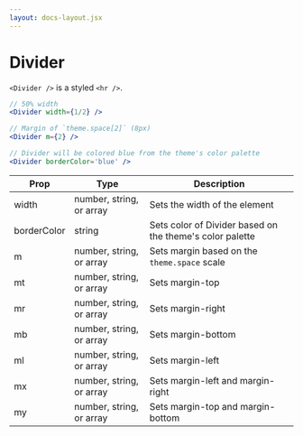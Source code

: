 ```yaml
---
layout: docs-layout.jsx
---
```


# Divider

`<Divider />` is a styled `<hr />`.

```jsx
// 50% width
<Divider width={1/2} />

// Margin of `theme.space[2]` (8px)
<Divider m={2} />

// Divider will be colored blue from the theme's color palette
<Divider borderColor='blue' />
```

Prop | Type | Description
---|---|---
width | number, string, or array | Sets the width of the element
borderColor | string | Sets color of Divider based on the theme's color palette
m | number, string, or array | Sets margin based on the `theme.space` scale
mt | number, string, or array | Sets margin-top
mr | number, string, or array | Sets margin-right
mb | number, string, or array | Sets margin-bottom
ml | number, string, or array | Sets margin-left
mx | number, string, or array | Sets margin-left and margin-right
my | number, string, or array | Sets margin-top and margin-bottom
